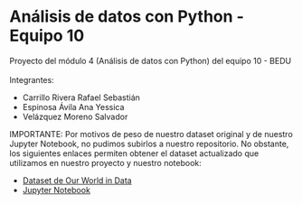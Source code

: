 # Análisis de datos con Python - Equipo 10
Proyecto del módulo 4 (Análisis de datos con Python) del equipo 10 - BEDU
<br><br>
Integrantes:
- Carrillo Rivera Rafael Sebastián
- Espinosa Ávila Ana Yessica
- Velázquez Moreno Salvador

IMPORTANTE: Por motivos de peso de nuestro dataset original y de nuestro Jupyter Notebook, no pudimos subirlos a nuestro repositorio. No obstante, los siguientes enlaces permiten obtener el dataset actualizado que utilizamos en nuestro proyecto y nuestro notebook:
- [Dataset de Our World in Data](https://covid.ourworldindata.org/data/owid-covid-data.csv)
- [Jupyter Notebook](https://colab.research.google.com/drive/1Z2CufYXOle7tSS1AXntaWYMSjUR36qhn?usp=sharing)
